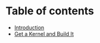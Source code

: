 # Table of contents

* [Introduction](README.md)
* [Get a Kernel and Build It](get-a-kernel-and-build-it.md)

